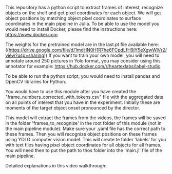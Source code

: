 This repository has a python script to extract frames of interest, recognize objects on the shelf and get pixel coordinates for each object.
We will get object positions by matching object pixel coordinates to surface coordinates in the main pipeline in Julia.
To be able to use the model you would need to install Docker, please find the instructions here:
https://www.docker.com

The weights for the pretrained model are in the last.pt file available here:
((https://drive.google.com/file/d/1mdHN0H1R7he6FCpdLfH9jY5eXgwWjVr2/view?usp=sharing))
If you want to train your own model, you will need to annotate around 250 pictures in Yolo format, you may consider using this annotator for example:
https://hub.docker.com/r/heartexlabs/label-studio

To be able to run the python script, you would need to install pandas and OpenCV libraries for Python.

You would have to use this module after you have created the "frame_numbers_corrected_with_tokens.csv" file with the aggregated data on all points of interest that you have in the experiment. Initially these are moments of the target object onset pronounced by the director. 

This model will extract the frames from the videos, the frames will be saved in the folder 'frames_to_recognize' in the root folder of this module (not in the main pipeline module). Make sure your .yaml file has the correct path to these frames.
 Then you will recognize object positions on these frames using YOLO computer vision model. This will create te folder 'labels' for you with text files having pixel object coordinates for all objects for all frames. You will need then to put the path to thos folder into the 'main.jl' file of the main pipeline.

Detailed explanations in this video walkthrough:

